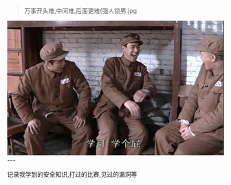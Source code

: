 > 万事开头难,中间难,后面更难(强人锁男.jpg

<div align="center">
    <img src="readme.jpg">
</div>
---

记录我学到的安全知识,打过的比赛,见过的漏洞等
